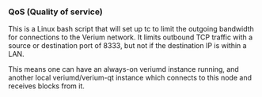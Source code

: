 ### QoS (Quality of service) ###

This is a Linux bash script that will set up tc to limit the outgoing bandwidth for connections to the Verium network. It limits outbound TCP traffic with a source or destination port of 8333, but not if the destination IP is within a LAN.

This means one can have an always-on veriumd instance running, and another local veriumd/verium-qt instance which connects to this node and receives blocks from it.
